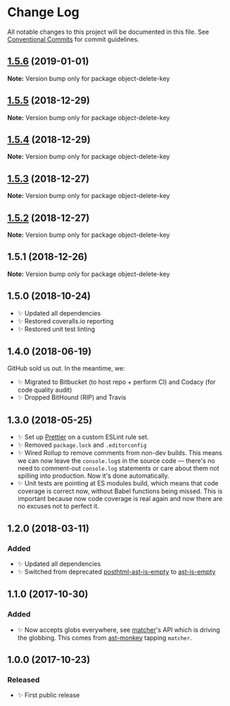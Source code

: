 # Change Log

All notable changes to this project will be documented in this file.
See [Conventional Commits](https://conventionalcommits.org) for commit guidelines.

## [1.5.6](https://bitbucket.org/codsen/codsen/src/master/packages/object-delete-key/compare/object-delete-key@1.5.5...object-delete-key@1.5.6) (2019-01-01)

**Note:** Version bump only for package object-delete-key





## [1.5.5](https://bitbucket.org/codsen/codsen/src/master/packages/object-delete-key/compare/object-delete-key@1.5.4...object-delete-key@1.5.5) (2018-12-29)

**Note:** Version bump only for package object-delete-key





## [1.5.4](https://bitbucket.org/codsen/codsen/src/master/packages/object-delete-key/compare/object-delete-key@1.5.3...object-delete-key@1.5.4) (2018-12-29)

**Note:** Version bump only for package object-delete-key





## [1.5.3](https://bitbucket.org/codsen/codsen/src/master/packages/object-delete-key/compare/object-delete-key@1.5.2...object-delete-key@1.5.3) (2018-12-27)

**Note:** Version bump only for package object-delete-key





## [1.5.2](https://bitbucket.org/codsen/codsen/src/master/packages/object-delete-key/compare/object-delete-key@1.5.1...object-delete-key@1.5.2) (2018-12-27)

**Note:** Version bump only for package object-delete-key





## 1.5.1 (2018-12-26)

**Note:** Version bump only for package object-delete-key





## 1.5.0 (2018-10-24)

- ✨ Updated all dependencies
- ✨ Restored coveralls.io reporting
- ✨ Restored unit test linting

## 1.4.0 (2018-06-19)

GitHub sold us out. In the meantime, we:

- ✨ Migrated to Bitbucket (to host repo + perform CI) and Codacy (for code quality audit)
- ✨ Dropped BitHound (RIP) and Travis

## 1.3.0 (2018-05-25)

- ✨ Set up [Prettier](https://prettier.io) on a custom ESLint rule set.
- ✨ Removed `package.lock` and `.editorconfig`
- ✨ Wired Rollup to remove comments from non-dev builds. This means we can now leave the `console.log`s in the source code — there's no need to comment-out `console.log` statements or care about them not spilling into production. Now it's done automatically.
- ✨ Unit tests are pointing at ES modules build, which means that code coverage is correct now, without Babel functions being missed. This is important because now code coverage is real again and now there are no excuses not to perfect it.

## 1.2.0 (2018-03-11)

### Added

- ✨ Updated all dependencies
- ✨ Switched from deprecated [posthtml-ast-is-empty](https://bitbucket.org/codsen/posthtml-ast-is-empty) to [ast-is-empty](https://bitbucket.org/codsen/ast-is-empty)

## 1.1.0 (2017-10-30)

### Added

- ✨ Now accepts globs everywhere, see [matcher](https://github.com/sindresorhus/matcher)'s API which is driving the globbing. This comes from [ast-monkey](https://bitbucket.org/codsen/ast-monkey) tapping `matcher`.

## 1.0.0 (2017-10-23)

### Released

- ✨ First public release
